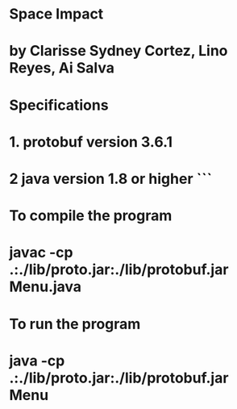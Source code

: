 # Space Impact
# by Clarisse Sydney Cortez, Lino Reyes, Ai Salva


# Specifications
# 1. protobuf version 3.6.1
# 2 java version 1.8 or higher ```

# To compile the program
# javac -cp .:./lib/proto.jar:./lib/protobuf.jar Menu.java

# To run the program
# java -cp .:./lib/proto.jar:./lib/protobuf.jar Menu
